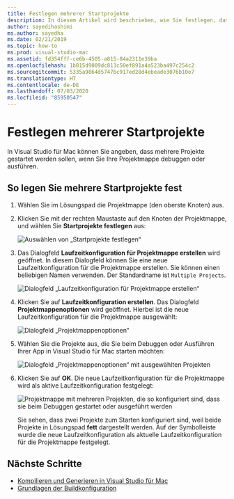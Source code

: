 ```yaml
---
title: Festlegen mehrerer Startprojekte
description: In diesem Artikel wird beschrieben, wie Sie festlegen, dass mehrere Projekte beim Ausführen oder Debuggen gestartet werden.
author: sayedihashimi
ms.author: sayedha
ms.date: 02/21/2019
ms.topic: how-to
ms.prod: visual-studio-mac
ms.assetid: fd354fff-ce6b-4505-a815-84a2311e39ba
ms.openlocfilehash: 1b015d9009dc813c50ef891a4a523ba497c254c2
ms.sourcegitcommit: 5335a9864d5747bc917ed28d4ebeade3076b10e7
ms.translationtype: HT
ms.contentlocale: de-DE
ms.lasthandoff: 07/03/2020
ms.locfileid: "85950547"
---
```

# <a name="set-multiple-startup-projects"></a>Festlegen mehrerer Startprojekte

In Visual Studio für Mac können Sie angeben, dass mehrere Projekte gestartet werden sollen, wenn Sie Ihre Projektmappe debuggen oder ausführen.

## <a name="to-set-multiple-startup-projects"></a>So legen Sie mehrere Startprojekte fest

1. Wählen Sie im Lösungspad die Projektmappe (den oberste Knoten) aus.

2. Klicken Sie mit der rechten Maustaste auf den Knoten der Projektmappe, und wählen Sie **Startprojekte festlegen** aus:

   ![Auswählen von „Startprojekte festlegen“](media/startup-proj-ctx-menu.png)

3. Das Dialogfeld **Laufzeitkonfiguration für Projektmappe erstellen** wird geöffnet. In diesem Dialogfeld können Sie eine neue Laufzeitkonfiguration für die Projektmappe erstellen. Sie können einen beliebigen Namen verwenden. Der Standardname ist `Multiple Projects`.

   ![Dialogfeld „Laufzeitkonfiguration für Projektmappe erstellen“](media/create-sln-run-config.png)

4. Klicken Sie auf **Laufzeitkonfiguration erstellen**. Das Dialogfeld **Projektmappenoptionen** wird geöffnet. Hierbei ist die neue Laufzeitkonfiguration für die Projektmappe ausgewählt:

   ![Dialogfeld „Projektmappenoptionen“](media/sln-options-run-config-multi-projects.png)

5. Wählen Sie die Projekte aus, die Sie beim Debuggen oder Ausführen Ihrer App in Visual Studio für Mac starten möchten:

   ![Dialogfeld „Projektmappenoptionen“ mit ausgewählten Projekten](media/sln-options-run-config-multi-projects-configured.png)

6. Klicken Sie auf **OK**. Die neue Laufzeitkonfiguration für die Projektmappe wird als aktive Laufzeitkonfiguration festgelegt:

   ![Projektmappe mit mehreren Projekten, die so konfiguriert sind, dass sie beim Debuggen gestartet oder ausgeführt werden](media/startup-project-configured.png)

   Sie sehen, dass zwei Projekte zum Starten konfiguriert sind, weil beide Projekte in Lösungspad **fett** dargestellt werden. Auf der Symbolleiste wurde die neue Laufzeitkonfiguration als aktuelle Laufzeitkonfiguration für die Projektmappe festgelegt.

## <a name="next-steps"></a>Nächste Schritte

- [Kompilieren und Generieren in Visual Studio für Mac](compiling-and-building.md)
- [Grundlagen der Buildkonfiguration](configurations.md)
